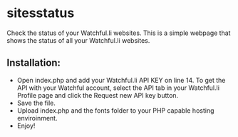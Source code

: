 sitesstatus
===========

Check the status of your Watchful.li websites.
This is a simple webpage that shows the status of all your Watchful.li websites.

## Installation:
* Open index.php and add your Watchful.li API KEY on line 14. To get the API with your Watchful account, select the API tab in your Watchful.li Profile page and click the Request new API key button.
* Save the file.
* Upload index.php and the fonts folder to your PHP capable hosting enviroinment.
* Enjoy!
